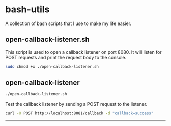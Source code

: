 # bash-utils

A collection of bash scripts that I use to make my life easier.

## open-callback-listener.sh

This script is used to open a callback listener on port 8080. It will listen for POST requests and print the request body to the console.

```bash
sudo chmod +x ./open-callback-listener.sh
```

## open-callback-listener
```bash
./open-callback-listener.sh
```

Test the callback listener by sending a POST request to the listener.

```bash
curl -X POST http://localhost:8081/callback -d "callback=success"
```

---